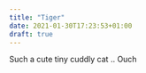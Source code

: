 ```yaml
---
title: "Tiger"
date: 2021-01-30T17:23:53+01:00
draft: true
---
```

Such a cute tiny cuddly cat .. Ouch
